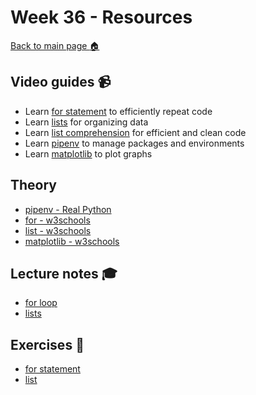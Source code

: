 # Week 36 - Resources

[Back to main page :house:](https://github.com/kokchun/Programmering-med-Python-21)

## Video guides :video_camera:
- Learn [for statement][for_video] to efficiently repeat code
- Learn [lists][lists_video] for organizing data
- Learn [list comprehension][list_comp_vid] for efficient and clean code
- Learn [pipenv][pipenv] to manage packages and environments
- Learn [matplotlib][matplot_video] to plot graphs

[matplot_video]: https://www.youtube.com/watch?v=nzKy9GY12yo

[for_video]: https://www.youtube.com/watch?v=OnDr4J2UXSA

[pipenv]: https://www.youtube.com/watch?v=6Qmnh5C4Pmo

[lists_video]: https://www.youtube.com/watch?v=ohCDWZgNIU0&list=PLi01XoE8jYohWFPpC17Z-wWhPOSuh8Er-&index=14

[list_comp_vid]: https://www.youtube.com/watch?v=AhSvKGTh28Q&list=PLi01XoE8jYohWFPpC17Z-wWhPOSuh8Er-&index=22


## Theory
- [pipenv - Real Python][real_pipenv]
- [for - w3schools][w3for]
- [list - w3schools][w3list]
- [matplotlib - w3schools][w3matplot]

[w3matplot]: https://www.w3schools.com/python/matplotlib_intro.asp
[w3list]: https://www.w3schools.com/python/python_lists.asp
[w3for]: https://www.w3schools.com/python/python_for_loops.asp
[real_pipenv]: https://realpython.com/pipenv-guide/

## Lecture notes :mortar_board:
- [for loop](https://github.com/kokchun/Programmering-med-Python-21/blob/main/Lectures/L3-for-statement.ipynb)
- [lists](https://github.com/kokchun/Programmering-med-Python-21/blob/main/Lectures/L4-lists.ipynb)

## Exercises :running:
- [for statement][exercise_for]
- [list][exercise_list]

[exercise_for]: https://github.com/kokchun/Programmering-med-Python-21/blob/main/Exercises/03-for-statement-exercise.ipynb

[exercise_list]: https://github.com/kokchun/Programmering-med-Python-21/blob/main/Exercises/04-list-exercise.ipynb